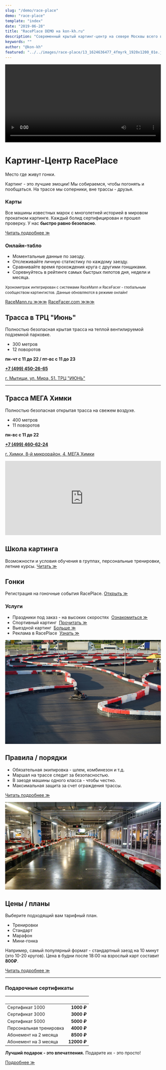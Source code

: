 ```yaml
---
slug: "/demo/race-place"
demo: "race-place"
template: "index"
date: "2019-06-28"
title: "RacePlace DEMO на kon-kh.ru"
description: "Современный крытый картинг-центр на севере Москвы всего в 5 км от МКАД"
keywords: ""
author: "@kon-kh"
featured: "../../images/race-place/13_1624636477_4fmyrk_1920x1200_01e.jpeg"
---
```


[comment]: <> (ГЛАВНАЯ СТРАНИЦА - СОДЕРЖИТ ВСЕ ТЕМЫ И ОТСЫЛАЕТ ЧИТАТЬ ПОДРОБНОСТИ НА ДР. СТРАНИЦЫ)






[comment]: <> (БЛОК С ГЛАВНОЙ СТАТЬЕЙ)

<span id="main-article">

[comment]: <> (БЛОК С ГЛАВНОЙ СТАТЬЕЙ, ПЕРВЫЙ ПОДБЛОК)

<span id="main-article-1">

<video autoplay class="video" height="auto" width="100%" loop controls>
<source src="/race-place.webm" type="video/webm">
</video>

# Картинг-Центр RacePlace

Место где живут гонки.

Картинг - это лучшие эмоции!
Мы собираемся, чтобы погонять и пообщаться.
На трассе мы соперники, вне трассы - друзья.

</span>


[comment]: <> (БЛОК С ГЛАВНОЙ СТАТЬЕЙ, ПЕРВЫЙ ПОДБЛОК)

<span id="main-article-2">

### Карты

Все машины известных марок с многолетней историей в мировом прокатном картинге.
Каждый болид сертифицирован и прошел проверку.
У нас **быстро равно безопасно**.

<a href="/demo/race-place-page" class="more">Читать подробнее ≫</a>

### Онлайн-табло

- Моментальные данные по заезду.
- Отслеживайте личную статистику по каждому заезду.
- Сравнивайте время прохождения круга с другими гонщиками.
- Соревнуйтесь в рейтинге самых быстрых пилотов дня, недели и месяца.

<small>Хронометраж интегрирован с системами RaceMann и RaceFacer - глобальным сообществом картингистов. Данные обновляются в режиме онлайн!</small>

<a target="_blank" rel="noopener nofollow" href="https://raceplace.racemann.ru/home/last#race" class="more">RaceMann.ru ≫≫≫</a> <a target="_blank" rel="noopener nofollow" href="https://www.racefacer.com/ru/karting-tracks/russia/raceplacemoscow" class="more">RaceFacer.com ≫≫≫</a>

</span>

</span>





[comment]: <> (БЛОК С ТЕЗИСАМИ)

<span id="theses">


[comment]: <> (БЛОК С ТЕЗИСАМИ, ПЕРВЫЙ ПОДБЛОК)

<span id="theses-1">

## Трасса в ТРЦ "Июнь"

Полностью безопасная крытая трасса на теплой вентилируемой подземной парковке.
- 300 метров
- 12 поворотов

**пн-чт с 11 до 22 / пт-вс с 11 до 23**

<a target="_blank" rel="noopener nofollow" href="tel:+74994502665"><strong>+7 (499) 450-26-65</strong></a>

<a target="_blank" rel="noopener nofollow" href="https://yandex.ru/profile/23887345929" class="ext-link">г. Мытищи, ул. Мира, 51. ТРЦ "ИЮНЬ"</a>

---

## Трасса МЕГА Химки

Полностью безопасная открытая трасса на свежем воздухе.
- 400 метров
- 11 поворотов

**пн-вс с 11 до 22**

<a target="_blank" rel="noopener nofollow" href="tel:+74994606224"><strong>+7 (499) 460-62-24</strong></a>

<a target="_blank" rel="noopener nofollow" href="https://yandex.ru/profile/223315505074" class="ext-link">г. Химки, 8-й микрорайон, 4. МЕГА Химки</a>

</span>


[comment]: <> (БЛОК С ТЕЗИСАМИб ВТОРОЙ ПОДБЛОК)

<span id="theses-2">

<div id="map-wrapper">
<iframe style="pointer-events: none;" src="https://yandex.ru/map-widget/v1/?um=constructor%3Ad1beb05d2b97d76c04d4dd4a462cb2c51028d60ce9199ab7197f5511a1a83fee&amp;source=constructor" width="100%" height="240" frameborder="0"></iframe>
</div>

</span>

</span>





[comment]: <> (СТАТЬЯ 2 - ТРЕТЬЯ КОЛОНКА, ВЕРХНИЙ БЛОК)

<span id="article-2">

## Школа картинга

Возможности и условия обучения в группах, персональные тренировки, летние курсы.
<a href="/demo/race-place-page" class="more">Читать ≫</a>

## Гонки

Регистрация на гоночные события RacePlace.
<a href="/demo/race-place-page" class="more">Открыть ≫</a>

### Услуги

- Праздники под заказ - на высоких скоростях  <a href="/demo/race-place-page" class="more">Ознакомиться ≫</a>
- Спортивный картинг  <a href="/demo/race-place-page" class="more">Прочитать ≫</a>
- Выездной картинг  <a href="/demo/race-place-page" class="more">Больше ≫</a>
- Реклама в RacePlace  <a href="/demo/race-place-page" class="more">Узнать ≫</a>

</span>




[comment]: <> (СТАТЬЯ 3 - ТРЕТЬЯ КОЛОНКА, НИЖНИЙ БЛОК)

<span id="article-3">

![Закон и порядок в Мега-Химки](../../images/race-place/13_1624636477_4fmyrk_1920x1200_01e.jpeg)

## Правила / порядки

- Обязательная экипировка - шлем, комбинезон и т.д.
- Маршал на трассе следит за безопасностью.
- В заезде машины одного класса - чтобы честно.
- Максимальная защита за счет ограждения трассы.

<a href="/technologies" class="more">Читать подробнее ≫</a>

</span>






[comment]: <> (СТАТЬЯ 4 - ЧЕТВЕРТАЯ КОЛОНКА)

<span id="article-4">


[comment]: <> (СТАТЬЯ 4, ПЕРВЫЙ БЛОК)

<span id="article-4-1">

![Трасса зовет покатать](../../images/race-place/13_1563543887_n7mt1r_1920x1200_01e.jpeg)

</span>


[comment]: <> (СТАТЬЯ 4, ВТОРОЙ БЛОК)

<span id="article-4-2">

## Цены / планы

Выберите подходящий вам тарифный план.

- Тренировки
- Стандарт
- Марафон
- Мини-гонка

Например, самый популярный формат - стандартный заезд на 10 минут (это 10-20 кругов).
Цена в будни после 18:00 на взрослый карт составит **800₽**. 

<a href="/demo/race-place-page" class="more">Читать подробнее ≫</a>

---

### Подарочные сертификаты

   |  
 :--- | ---:
 Сертификат 1000 | **1000 ₽**
 Сертификат 3000 | **3000 ₽**
 Сертификат 5000 | **5000 ₽**
 Персональная тренировка | **4000 ₽**
 Абонемент на 2 месяца | **8500 ₽**
 Абонемент на 3 месяца | **12000 ₽**

**Лучший подарок - это впечатления.** Подарите их - это просто!

<a href="/arguments" class="more">Подробнее ≫</a>

</span>

</span>
